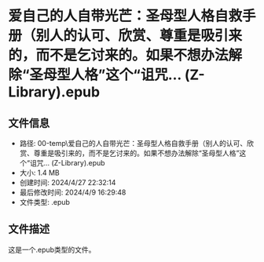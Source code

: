 ﻿# 爱自己的人自带光芒：圣母型人格自救手册（别人的认可、欣赏、尊重是吸引来的，而不是乞讨来的。如果不想办法解除“圣母型人格”这个“诅咒... (Z-Library).epub

## 文件信息
- 路径: 00-temp\爱自己的人自带光芒：圣母型人格自救手册（别人的认可、欣赏、尊重是吸引来的，而不是乞讨来的。如果不想办法解除“圣母型人格”这个“诅咒... (Z-Library).epub
- 大小: 1.4 MB
- 创建时间: 2024/4/27 22:32:14
- 最后修改时间: 2024/4/9 16:29:48
- 文件类型: .epub

## 文件描述
这是一个.epub类型的文件。

